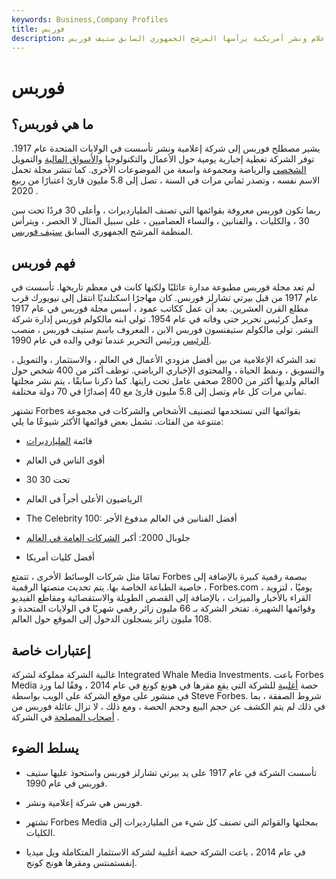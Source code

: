 ```yaml
---
keywords: Business,Company Profiles
title: فوربس
description: فوربس هي شركة إعلام ونشر أمريكية يرأسها المرشح الجمهوري السابق ستيف فوربس.
---
```


# فوربس
## ما هي فوربس؟

يشير مصطلح فوربس إلى شركة إعلامية ونشر تأسست في الولايات المتحدة عام 1917. توفر الشركة تغطية إخبارية يومية حول الأعمال والتكنولوجيا [والأسواق المالية](/financial-market) والتمويل [الشخصي](/personalfinance) والرياضة ومجموعة واسعة من الموضوعات الأخرى. كما تنشر مجلة تحمل الاسم نفسه ، وتصدر ثماني مرات في السنة ، تصل إلى 5.8 مليون قارئ اعتبارًا من ربيع 2020 .

ربما تكون فوربس معروفة بقوائمها التي تصنف المليارديرات ، وأعلى 30 فردًا تحت سن 30 ، والكليات ، والفنانين ، والنساء العصاميين ، على سبيل المثال لا الحصر ، ويترأس المنظمة المرشح الجمهوري السابق [ستيف فوربس](/steve-forbes).

## فهم فوربس

لم تعد مجلة فوربس مطبوعة مدارة عائليًا ولكنها كانت في معظم تاريخها. تأسست في عام 1917 من قبل بيرتي تشارلز فوربس. كان مهاجرًا اسكتلنديًا انتقل إلى نيويورك قرب مطلع القرن العشرين. بعد أن عمل ككاتب عمود ، أسس مجلة فوربس في عام 1917 وعمل كرئيس تحرير حتى وفاته في عام 1954. تولى ابنه مالكولم فوربس إدارة شركة النشر. تولى مالكولم ستيفنسون فوربس الابن ، المعروف باسم ستيف فوربس ، منصب [الرئيس](/chairman) ورئيس التحرير عندما توفي والده في عام 1990.

تعد الشركة الإعلامية من بين أفضل مزودي الأعمال في العالم ، والاستثمار ، والتمويل ، والتسويق ، ونمط الحياة ، والمحتوى الإخباري الرياضي. توظف أكثر من 400 شخص حول العالم ولديها أكثر من 2800 صحفي عامل تحت رايتها. كما ذكرنا سابقًا ، يتم نشر مجلتها ثماني مرات كل عام وتصل إلى 5.8 مليون قارئ مع 40 إصدارًا في 70 دولة مختلفة.

تشتهر Forbes بقوائمها التي تستخدمها لتصنيف الأشخاص والشركات في مجموعة متنوعة من الفئات. تشمل بعض قوائمها الأكثر شيوعًا ما يلي:

- قائمة [المليارديرات](/billionaire)

- أقوى الناس في العالم

- 30 تحت 30

- الرياضيون الأعلى أجراً في العالم

- The Celebrity 100: أفضل الفنانين في العالم مدفوع الأجر

- جلوبال 2000: أكبر [الشركات العامة في العالم](/publiccompany)

- أفضل كليات أمريكا

تمامًا مثل شركات الوسائط الأخرى ، تتمتع Forbes ببصمة رقمية كبيرة بالإضافة إلى خاصية الطباعة الخاصة بها. يتم تحديث منصتها الرقمية ، Forbes.com ، يوميًا ، لتزويد القراء بالأخبار والميزات ، بالإضافة إلى القصص الطويلة والاستقصائية ومقاطع الفيديو وقوائمها الشهيرة. تفتخر الشركة بـ 66 مليون زائر رقمي شهريًا في الولايات المتحدة و 108 مليون زائر يسجلون الدخول إلى الموقع حول العالم.

## إعتبارات خاصة

غالبية الشركة مملوكة لشركة Integrated Whale Media Investments. باعت Forbes Media حصة [أغلبية](/controllinginterest) للشركة التي يقع مقرها في هونغ كونغ في عام 2014 ، وفقًا لما ورد في منشور على موقع الشركة على الويب بواسطة Steve Forbes. شروط الصفقة ، بما في ذلك لم يتم الكشف عن حجم البيع وحجم الحصة ، ومع ذلك ، لا تزال عائلة فوربس من [أصحاب المصلحة](/stakeholder) في الشركة .

## يسلط الضوء

- تأسست الشركة في عام 1917 على يد بيرتي تشارلز فوربس واستحوذ عليها ستيف فوربس في عام 1990.

- فوربس هي شركة إعلامية ونشر.

- تشتهر Forbes Media بمجلتها والقوائم التي تصنف كل شيء من المليارديرات إلى الكليات.

- في عام 2014 ، باعت الشركة حصة أغلبية لشركة الاستثمار المتكاملة ويل ميديا إنفستمنتس ومقرها هونج كونج.

